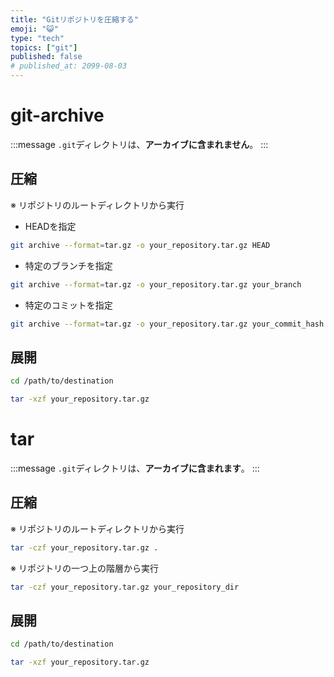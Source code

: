 ```yaml
---
title: "Gitリポジトリを圧縮する"
emoji: "😺"
type: "tech"
topics: ["git"]
published: false
# published_at: 2099-08-03
---
```


# git-archive

:::message
`.git`ディレクトリは、**アーカイブに含まれません**。
:::

## 圧縮

※ リポジトリのルートディレクトリから実行

- HEADを指定

```bash
git archive --format=tar.gz -o your_repository.tar.gz HEAD
```

- 特定のブランチを指定

```bash
git archive --format=tar.gz -o your_repository.tar.gz your_branch
```

- 特定のコミットを指定

```bash
git archive --format=tar.gz -o your_repository.tar.gz your_commit_hash
```

## 展開

```bash
cd /path/to/destination
```

```bash
tar -xzf your_repository.tar.gz
```

# tar

:::message
`.git`ディレクトリは、**アーカイブに含まれます**。
:::

## 圧縮

※ リポジトリのルートディレクトリから実行

```bash
tar -czf your_repository.tar.gz .
```

※ リポジトリの一つ上の階層から実行

```bash
tar -czf your_repository.tar.gz your_repository_dir
```

## 展開

```bash
cd /path/to/destination
```

```bash
tar -xzf your_repository.tar.gz
```
